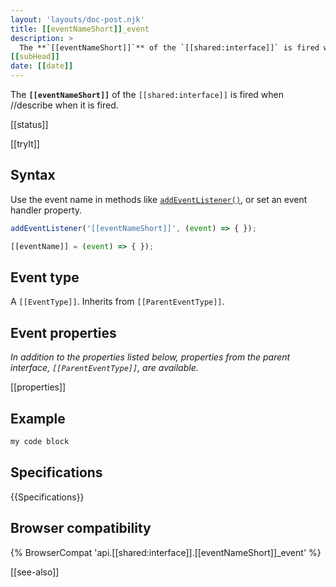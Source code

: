 ```yaml
---
layout: 'layouts/doc-post.njk'
title: [[eventNameShort]]_event
description: >
  The **`[[eventNameShort]]`** of the `[[shared:interface]]` is fired when //describe when it is fired.
[[subHead]]
date: [[date]]
---
```


The **`[[eventNameShort]]`** of the `[[shared:interface]]` is fired when //describe when it is fired.

[[status]]

[[tryIt]]

## Syntax

Use the event name in methods like [`addEventListener()`](https://developer.mozilla.org/en-US/docs/Web/API/EventTarget/addEventListener), or set an event handler property.

```js
addEventListener('[[eventNameShort]]', (event) => { });

[[eventName]] = (event) => { });
```

## Event type

A `[[EventType]]`. Inherits from `[[ParentEventType]]`.



## Event properties

_In addition to the properties listed below, properties from the parent interface, `[[ParentEventType]]`, are available._

[[properties]]

## Example

```js
my code block
```

## Specifications

{{Specifications}}

## Browser compatibility

{% BrowserCompat 'api.[[shared:interface]].[[eventNameShort]]_event' %}

[[see-also]]